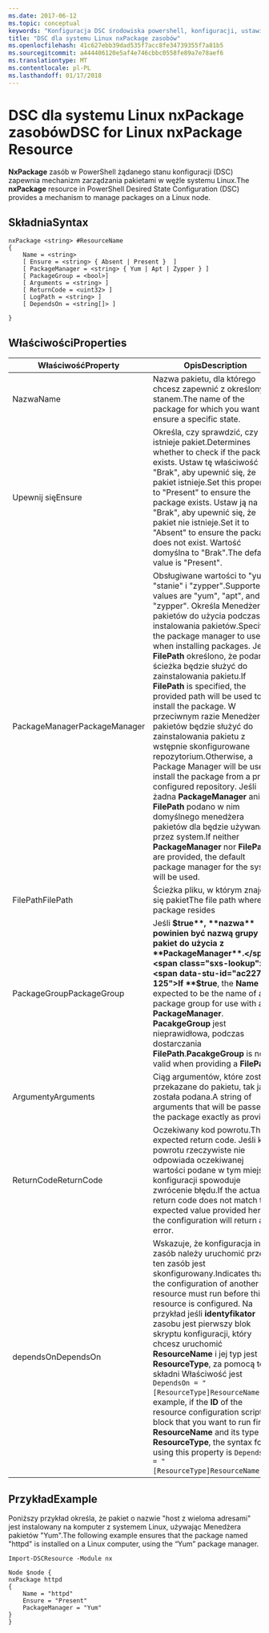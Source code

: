 ```yaml
---
ms.date: 2017-06-12
ms.topic: conceptual
keywords: "Konfiguracja DSC środowiska powershell, konfiguracji, ustawienia"
title: "DSC dla systemu Linux nxPackage zasobów"
ms.openlocfilehash: 41c627ebb39dad535f7acc8fe34739355f7a81b5
ms.sourcegitcommit: a444406120e5af4e746cbbc0558fe89a7e78aef6
ms.translationtype: MT
ms.contentlocale: pl-PL
ms.lasthandoff: 01/17/2018
---
```

# <a name="dsc-for-linux-nxpackage-resource"></a><span data-ttu-id="ac227-103">DSC dla systemu Linux nxPackage zasobów</span><span class="sxs-lookup"><span data-stu-id="ac227-103">DSC for Linux nxPackage Resource</span></span>

<span data-ttu-id="ac227-104">**NxPackage** zasób w PowerShell żądanego stanu konfiguracji (DSC) zapewnia mechanizm zarządzania pakietami w węźle systemu Linux.</span><span class="sxs-lookup"><span data-stu-id="ac227-104">The **nxPackage** resource in PowerShell Desired State Configuration (DSC) provides a mechanism to manage packages on a Linux node.</span></span>

## <a name="syntax"></a><span data-ttu-id="ac227-105">Składnia</span><span class="sxs-lookup"><span data-stu-id="ac227-105">Syntax</span></span>

```
nxPackage <string> #ResourceName
{
    Name = <string>
    [ Ensure = <string> { Absent | Present }  ]
    [ PackageManager = <string> { Yum | Apt | Zypper } ]
    [ PackageGroup = <bool>]
    [ Arguments = <string> ]
    [ ReturnCode = <uint32> ]
    [ LogPath = <string> ]
    [ DependsOn = <string[]> ]
    
}
```

## <a name="properties"></a><span data-ttu-id="ac227-106">Właściwości</span><span class="sxs-lookup"><span data-stu-id="ac227-106">Properties</span></span>

|  <span data-ttu-id="ac227-107">Właściwość</span><span class="sxs-lookup"><span data-stu-id="ac227-107">Property</span></span> |  <span data-ttu-id="ac227-108">Opis</span><span class="sxs-lookup"><span data-stu-id="ac227-108">Description</span></span> | 
|---|---|
| <span data-ttu-id="ac227-109">Nazwa</span><span class="sxs-lookup"><span data-stu-id="ac227-109">Name</span></span>| <span data-ttu-id="ac227-110">Nazwa pakietu, dla którego chcesz zapewnić z określonym stanem.</span><span class="sxs-lookup"><span data-stu-id="ac227-110">The name of the package for which you want to ensure a specific state.</span></span>| 
| <span data-ttu-id="ac227-111">Upewnij się</span><span class="sxs-lookup"><span data-stu-id="ac227-111">Ensure</span></span>| <span data-ttu-id="ac227-112">Określa, czy sprawdzić, czy istnieje pakiet.</span><span class="sxs-lookup"><span data-stu-id="ac227-112">Determines whether to check if the package exists.</span></span> <span data-ttu-id="ac227-113">Ustaw tę właściwość na "Brak", aby upewnić się, że pakiet istnieje.</span><span class="sxs-lookup"><span data-stu-id="ac227-113">Set this property to "Present" to ensure the package exists.</span></span> <span data-ttu-id="ac227-114">Ustaw ją na "Brak", aby upewnić się, że pakiet nie istnieje.</span><span class="sxs-lookup"><span data-stu-id="ac227-114">Set it to "Absent" to ensure the package does not exist.</span></span> <span data-ttu-id="ac227-115">Wartość domyślna to "Brak".</span><span class="sxs-lookup"><span data-stu-id="ac227-115">The default value is "Present".</span></span>|  
| <span data-ttu-id="ac227-116">PackageManager</span><span class="sxs-lookup"><span data-stu-id="ac227-116">PackageManager</span></span>| <span data-ttu-id="ac227-117">Obsługiwane wartości to "yum", "stanie" i "zypper".</span><span class="sxs-lookup"><span data-stu-id="ac227-117">Supported values are "yum", "apt", and "zypper".</span></span> <span data-ttu-id="ac227-118">Określa Menedżera pakietów do użycia podczas instalowania pakietów.</span><span class="sxs-lookup"><span data-stu-id="ac227-118">Specifies the package manager to use when installing packages.</span></span> <span data-ttu-id="ac227-119">Jeśli **FilePath** określono, że podana ścieżka będzie służyć do zainstalowania pakietu.</span><span class="sxs-lookup"><span data-stu-id="ac227-119">If **FilePath** is specified, the provided path will be used to install the package.</span></span> <span data-ttu-id="ac227-120">W przeciwnym razie Menedżera pakietów będzie służyć do zainstalowania pakietu z wstępnie skonfigurowane repozytorium.</span><span class="sxs-lookup"><span data-stu-id="ac227-120">Otherwise, a Package Manager will be used to install the package from a pre-configured repository.</span></span> <span data-ttu-id="ac227-121">Jeśli żadna **PackageManager** ani **FilePath** podano w nim domyślnego menedżera pakietów dla będzie używana przez system.</span><span class="sxs-lookup"><span data-stu-id="ac227-121">If neither **PackageManager** nor **FilePath** are provided, the default package manager for the system will be used.</span></span>| 
| <span data-ttu-id="ac227-122">FilePath</span><span class="sxs-lookup"><span data-stu-id="ac227-122">FilePath</span></span>| <span data-ttu-id="ac227-123">Ścieżka pliku, w którym znajduje się pakiet</span><span class="sxs-lookup"><span data-stu-id="ac227-123">The file path where the package resides</span></span>| 
| <span data-ttu-id="ac227-124">PackageGroup</span><span class="sxs-lookup"><span data-stu-id="ac227-124">PackageGroup</span></span>| <span data-ttu-id="ac227-125">Jeśli **$true**, **nazwa** powinien być nazwą grupy pakiet do użycia z **PackageManager**.</span><span class="sxs-lookup"><span data-stu-id="ac227-125">If **$true**, the **Name** is expected to be the name of a package group for use with a **PackageManager**.</span></span> <span data-ttu-id="ac227-126">**PacakgeGroup** jest nieprawidłowa, podczas dostarczania **FilePath**.</span><span class="sxs-lookup"><span data-stu-id="ac227-126">**PacakgeGroup** is not valid when providing a **FilePath**.</span></span>| 
| <span data-ttu-id="ac227-127">Argumenty</span><span class="sxs-lookup"><span data-stu-id="ac227-127">Arguments</span></span>| <span data-ttu-id="ac227-128">Ciąg argumentów, które zostaną przekazane do pakietu, tak jak została podana.</span><span class="sxs-lookup"><span data-stu-id="ac227-128">A string of arguments that will be passed to the package exactly as provided.</span></span>| 
| <span data-ttu-id="ac227-129">ReturnCode</span><span class="sxs-lookup"><span data-stu-id="ac227-129">ReturnCode</span></span>| <span data-ttu-id="ac227-130">Oczekiwany kod powrotu.</span><span class="sxs-lookup"><span data-stu-id="ac227-130">The expected return code.</span></span> <span data-ttu-id="ac227-131">Jeśli kod powrotu rzeczywiste nie odpowiada oczekiwanej wartości podane w tym miejscu konfiguracji spowoduje zwrócenie błędu.</span><span class="sxs-lookup"><span data-stu-id="ac227-131">If the actual return code does not match the expected value provided here, the configuration will return an error.</span></span>| 
| <span data-ttu-id="ac227-132">dependsOn</span><span class="sxs-lookup"><span data-stu-id="ac227-132">DependsOn</span></span> | <span data-ttu-id="ac227-133">Wskazuje, że konfiguracja inny zasób należy uruchomić przed ten zasób jest skonfigurowany.</span><span class="sxs-lookup"><span data-stu-id="ac227-133">Indicates that the configuration of another resource must run before this resource is configured.</span></span> <span data-ttu-id="ac227-134">Na przykład jeśli **identyfikator** zasobu jest pierwszy blok skryptu konfiguracji, który chcesz uruchomić **ResourceName** i jej typ jest **ResourceType**, za pomocą tej składni Właściwość jest `DependsOn = "[ResourceType]ResourceName"`.</span><span class="sxs-lookup"><span data-stu-id="ac227-134">For example, if the **ID** of the resource configuration script block that you want to run first is **ResourceName** and its type is **ResourceType**, the syntax for using this property is `DependsOn = "[ResourceType]ResourceName"`.</span></span>| 

## <a name="example"></a><span data-ttu-id="ac227-135">Przykład</span><span class="sxs-lookup"><span data-stu-id="ac227-135">Example</span></span>

<span data-ttu-id="ac227-136">Poniższy przykład określa, że pakiet o nazwie "host z wieloma adresami" jest instalowany na komputer z systemem Linux, używając Menedżera pakietów "Yum".</span><span class="sxs-lookup"><span data-stu-id="ac227-136">The following example ensures that the package named "httpd" is installed on a Linux computer, using the “Yum” package manager.</span></span>

```
Import-DSCResource -Module nx 

Node $node {
nxPackage httpd
{
    Name = "httpd"
    Ensure = "Present"
    PackageManager = "Yum"
}
}
```

